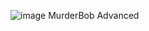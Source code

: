 ![image](https://github.com/user-attachments/assets/cfe973be-9e5a-46ca-9aac-62da74d781ae)
MurderBob Advanced
